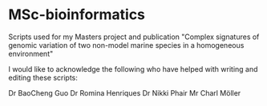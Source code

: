# MSc-bioinformatics
Scripts used for my Masters project and publication "Complex signatures of genomic variation of two non-model marine species in a homogeneous environment"

I would like to acknowledge the following who have helped with writing and editing these scripts:

Dr BaoCheng Guo
Dr Romina Henriques
Dr Nikki Phair
Mr Charl Möller
